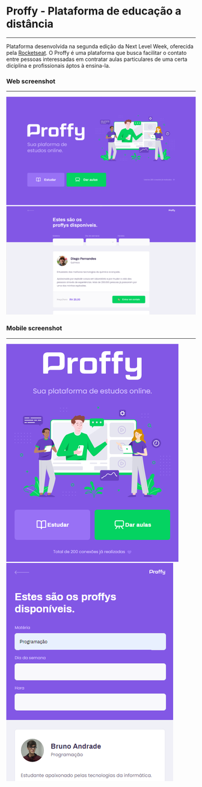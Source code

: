 # Proffy - Plataforma de educação a distância
---

Plataforma desenvolvida na segunda edição da Next Level Week, oferecida pela [Rocketseat](https://rocketseat.com.br). O Proffy é uma plataforma que busca facilitar o contato entre pessoas interessadas em contratar aulas particulares de uma certa diciplina e profissionais áptos à ensina-la.

### Web screenshot

---

![proffy-landing-page](/.github/proffy_landing_page_desktop.png) ![proffy-teachersList-page](/.github/proffy_Teachers_list_desktop.png)

### Mobile screenshot

---

![proffy-landing-page](/.github/proffy_landing_page_mobile.png) ![proffy-teachersList-page](/.github/proffy_Teachers_list_mobile.png)
